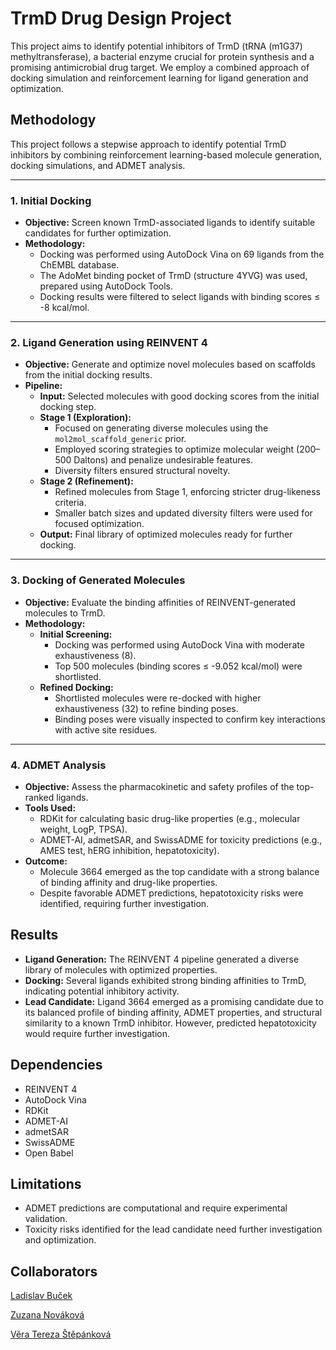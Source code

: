 # TrmD Drug Design Project

This project aims to identify potential inhibitors of TrmD (tRNA (m1G37) methyltransferase), a bacterial enzyme crucial for protein synthesis and a promising antimicrobial drug target. We employ a combined approach of docking simulation and reinforcement learning for ligand generation and optimization.

## Methodology


This project follows a stepwise approach to identify potential TrmD inhibitors by combining reinforcement learning-based molecule generation, docking simulations, and ADMET analysis.

---

### **1. Initial Docking**
- **Objective:** Screen known TrmD-associated ligands to identify suitable candidates for further optimization.  
- **Methodology:**  
  - Docking was performed using AutoDock Vina on 69 ligands from the ChEMBL database.
  - The AdoMet binding pocket of TrmD (structure 4YVG) was used, prepared using AutoDock Tools.
  - Docking results were filtered to select ligands with binding scores ≤ -8 kcal/mol.

---

### **2. Ligand Generation using REINVENT 4**
- **Objective:** Generate and optimize novel molecules based on scaffolds from the initial docking results.  
- **Pipeline:**  
  - **Input:** Selected molecules with good docking scores from the initial docking step.
  - **Stage 1 (Exploration):**
    - Focused on generating diverse molecules using the `mol2mol_scaffold_generic` prior.
    - Employed scoring strategies to optimize molecular weight (200–500 Daltons) and penalize undesirable features.
    - Diversity filters ensured structural novelty.
  - **Stage 2 (Refinement):**
    - Refined molecules from Stage 1, enforcing stricter drug-likeness criteria.
    - Smaller batch sizes and updated diversity filters were used for focused optimization.
  - **Output:** Final library of optimized molecules ready for further docking.

---

### **3. Docking of Generated Molecules**
- **Objective:** Evaluate the binding affinities of REINVENT-generated molecules to TrmD.  
- **Methodology:**  
  - **Initial Screening:**  
    - Docking was performed using AutoDock Vina with moderate exhaustiveness (8).
    - Top 500 molecules (binding scores ≤ -9.052 kcal/mol) were shortlisted.
  - **Refined Docking:**  
    - Shortlisted molecules were re-docked with higher exhaustiveness (32) to refine binding poses.
    - Binding poses were visually inspected to confirm key interactions with active site residues.

---

### **4. ADMET Analysis**
- **Objective:** Assess the pharmacokinetic and safety profiles of the top-ranked ligands.  
- **Tools Used:**  
  - RDKit for calculating basic drug-like properties (e.g., molecular weight, LogP, TPSA).  
  - ADMET-AI, admetSAR, and SwissADME for toxicity predictions (e.g., AMES test, hERG inhibition, hepatotoxicity).  
- **Outcome:**  
  - Molecule 3664 emerged as the top candidate with a strong balance of binding affinity and drug-like properties.
  - Despite favorable ADMET predictions, hepatotoxicity risks were identified, requiring further investigation.

## Results

* **Ligand Generation:** The REINVENT 4 pipeline generated a diverse library of molecules with optimized properties.
* **Docking:**  Several ligands exhibited strong binding affinities to TrmD, indicating potential inhibitory activity.
* **Lead Candidate:** Ligand 3664 emerged as a promising candidate due to its balanced profile of binding affinity, ADMET properties, and structural similarity to a known TrmD inhibitor. However, predicted hepatotoxicity would require further investigation.


## Dependencies

* REINVENT 4
* AutoDock Vina
* RDKit
* ADMET-AI
* admetSAR
* SwissADME
* Open Babel

## Limitations

* ADMET predictions are computational and require experimental validation.
*  Toxicity risks identified for the lead candidate need further investigation and optimization.


## Collaborators
[Ladislav Buček](https://github.com/bucekla)

[Zuzana Nováková](https://github.com/ZuzanaNovak)

[Věra Tereza Štěpánková](https://github.com/stepankverat)
